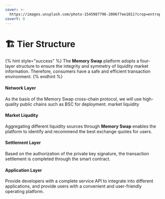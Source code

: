 ```yaml
---
cover: >-
  https://images.unsplash.com/photo-1545987796-200677ee1011?crop=entropy&cs=tinysrgb&fm=jpg&ixid=MnwxOTcwMjR8MHwxfHNlYXJjaHwyfHxuZXR3b3JrfGVufDB8fHx8MTY1Mjk1MDQzMA&ixlib=rb-1.2.1&q=80
coverY: 0
---
```


# 🏗 Tier Structure



{% hint style="success" %}
The **Memory Swap** platform adopts a four-layer structure to ensure the integrity and symmetry of liquidity market information. Therefore, consumers have a safe and efficient transaction environment.
{% endhint %}

#### Network Layer

As the basis of the Memory Swap cross-chain protocol, we will use high-quality public chains such as BSC for deployment. market liquidity

#### Market Liqudity

Aggregating different liquidity sources through **Memory Swap** enables the platform to identify and recommend the best exchange quotes for users.

#### Settlement Layer

Based on the authorization of the private key signature, the transaction settlement is completed through the smart contract.

#### Application Layer

Provide developers with a complete service API to integrate into different applications, and provide users with a convenient and user-friendly operating platform.

